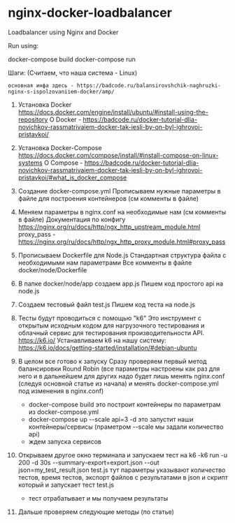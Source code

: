 # nginx-docker-loadbalancer
Loadbalancer using Nginx and Docker


Run using:

docker-compose build
docker-compose run


Шаги:
	(Считаем, что наша система - Linux)

	основная инфа здесь - https://badcode.ru/balansirovshchik-naghruzki-nginx-s-ispolzovaniiem-docker/amp/

1. Установка Docker
	https://docs.docker.com/engine/install/ubuntu/#install-using-the-repository
	О Docker - https://badcode.ru/docker-tutorial-dlia-novichkov-rassmatrivaiem-docker-tak-iesli-by-on-byl-ighrovoi-pristavkoi/

2. Установка Docker-Compose
	https://docs.docker.com/compose/install/#install-compose-on-linux-systems
	О Compose - https://badcode.ru/docker-tutorial-dlia-novichkov-rassmatrivaiem-docker-tak-iesli-by-on-byl-ighrovoi-pristavkoi/#what_is_docker_compose
3. Создание docker-compose.yml
	Прописываем нужные параметры в файле для построения контейнеров (см комменты в файле)
4. Меняем параметры в nginx.conf на необходимые нам
	(см комменты в файле)
	Документация по конфигу https://nginx.org/ru/docs/http/ngx_http_upstream_module.html
	proxy_pass - https://nginx.org/ru/docs/http/ngx_http_proxy_module.html#proxy_pass
5. Прописываем Dockerfile для Node.js
	Стандартная структура файла с необходимыми нам параметрами
	Все комменты в файле docker/node/Dockerfile
6. В папке docker/node/app создаем app.js
	Пишем код простого api на node.js
7. Создаем тестовый файл test.js
	Пишем код теста на node.js
8. Тесты будут проводиться с помощью "k6"
	Это инструмент с открытым исходным кодом для нагрузочного тестирования и облачный сервис для тестирования производительности API.
	https://k6.io/
	Устанавливаем k6 на нашу систему: https://k6.io/docs/getting-started/installation/#debian-ubuntu
9. В целом все готово к запуску
	Сразу проверяем первый метод балансировки Round Robin (все параметры настроены как раз для него и в дальнейшем для других надо будет лишь менять nginx.conf (следуя основной статье из начала) и менять docker-compose.yml под изменения в nginx.conf)
	- docker-compose build
		это построит контейнеры по параметрам из docker-compose.yml
	- docker-compose up --scale api=3 -d
		это запустит наши контейнеры/сервисы (праметром --scale мы задали количество api)
	- ждем запуска сервисов
10. Открываем другое окно терминала и запускаем тест на k6
	-k6 run -u 200 -d 30s --summary-export=export.json --out json=my_test_result.json test.js
		тут параметры указывают количество тестов, время тестов, экспорт файлов с результатами в json и скрипт который и запускает тест test.js
	- тест отрабатывает и мы получаем результаты
11. Дальше проверяем следующие методы (по статье)
